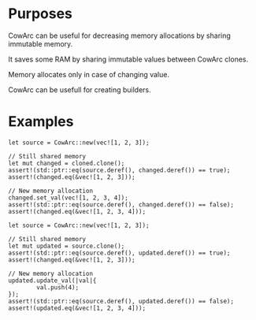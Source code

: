 # Purposes 

CowArc can be useful for decreasing memory allocations by sharing immutable memory.

It saves some RAM by sharing immutable values between CowArc clones.

Memory allocates only in case of changing value.

CowArc can be usefull for creating builders.

# Examples

```
let source = CowArc::new(vec![1, 2, 3]);

// Still shared memory
let mut changed = cloned.clone();
assert!(std::ptr::eq(source.deref(), changed.deref()) == true);
assert!(changed.eq(&vec![1, 2, 3]));

// New memory allocation
changed.set_val(vec![1, 2, 3, 4]);
assert!(std::ptr::eq(source.deref(), changed.deref()) == false);
assert!(changed.eq(&vec![1, 2, 3, 4]));
```
```
let source = CowArc::new(vec![1, 2, 3]);

// Still shared memory
let mut updated = source.clone();
assert!(std::ptr::eq(source.deref(), updated.deref()) == true);
assert!(changed.eq(&vec![1, 2, 3]));

// New memory allocation
updated.update_val(|val|{
        val.push(4);
});
assert!(std::ptr::eq(source.deref(), updated.deref()) == false);
assert!(updated.eq(&vec![1, 2, 3, 4]));
```